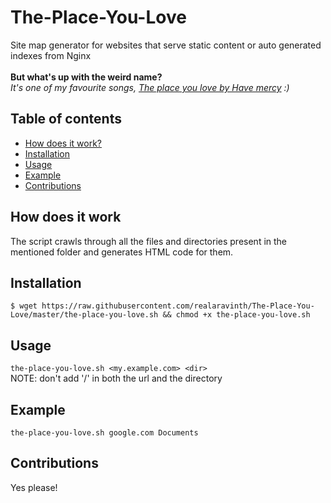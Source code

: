 # The-Place-You-Love
Site map generator for websites that serve static content or auto generated indexes from Nginx
<br><br>
**But what's up with the weird name?**
<br>
*It's one of my favourite songs, [The place you love by Have mercy](https://www.youtube.com/watch?v=egkQvExJ1m8) :)*
## Table of contents
- [How does it work?](#how-does-it-work)
- [Installation](#installation)
- [Usage](#usage)
- [Example](#example)
- [Contributions](#contributions)

## How does it work
The script crawls through all the files and directories present in the mentioned folder and generates HTML code for them.

## Installation
`$ wget https://raw.githubusercontent.com/realaravinth/The-Place-You-Love/master/the-place-you-love.sh && chmod +x the-place-you-love.sh`

## Usage
`the-place-you-love.sh <my.example.com> <dir>`
<br>
NOTE: don't add '/' in both the url and the directory

## Example 
`the-place-you-love.sh google.com Documents`

## Contributions
Yes please!
